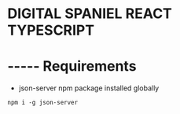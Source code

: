 # DIGITAL SPANIEL REACT TYPESCRIPT

# ----- Requirements

- json-server npm package installed globally

```
npm i -g json-server
```
